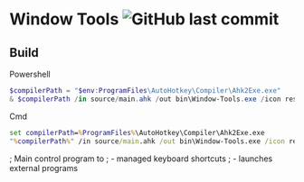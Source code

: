 # **Window Tools** ![GitHub last commit](https://img.shields.io/github/last-commit/yetenol/window-tools?color=white)

## Build
Powershell
```powershell
$compilerPath = "$env:ProgramFiles\AutoHotkey\Compiler\Ahk2Exe.exe"
& $compilerPath /in source/main.ahk /out bin\Window-Tools.exe /icon resources\Window-Tools.ico
```

Cmd
```cmd
set compilerPath=%ProgramFiles%\AutoHotkey\Compiler\Ahk2Exe.exe
"%compilerPath%" /in source/main.ahk /out bin\Window-Tools.exe /icon resources\Window-Tools.ico
```

; Main control program to 
; - managed keyboard shortcuts
; - launches external programs